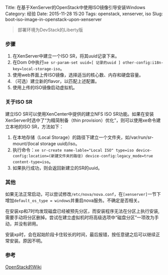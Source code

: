 Title: 在基于XenServer的OpenStack中使用ISO镜像引导安装Windows
Category: 经验
Date: 2015-11-28 15:20
Tags: openstack, xenserver, iso
Slug: boot-iso-image-in-openstack-upon-xenserver

> 部署环境为DevStack的Liberty版

### 步骤

1. 在XenServer中建立一个ISO SR，将其uuid记录下来。
2. 在Dom 0中执行`xe sr-param-set uuid=[ 记录的uuid ] other-config:i18n-key=local-storage-iso`。
3. 使用web界面上传ISO镜像，选择适当的核心数、内存和硬盘容量。
4. （可选）建立新的flavor，以匹配上述配置。
5. 使用上传的ISO镜像启动虚拟机。

### 关于ISO SR

建立ISO SR可以使用XenCenter中提供的建立NFS ISO SR功能。如果在安装XenServer时选中了“为精简制备（thin provision）优化”，则可以使用xe命令建立本地的ISO SR，方法如下：

1. 在本地存储（Local Storage）的路径下建立一个文件夹，如/var/run/sr-mount/(local storage uuid)/iso。
2. 执行命令：`xe sr-create name-lable="Local ISO" type=iso device-config:location=(新建文件夹的路径) device-config:legacy_mode=true content-type=iso`。
3. 如果执行成功，则会返回新建立的SR的uuid。

### 其他

如果无法正常启动，可以尝试修改`/etc/nova/nova.conf`，在`[xenserver]`一节下增加`default_os_type = windows`并重启nova服务。不确定是否相关。

在安装xp和7时均发现磁盘已经被预先分区，而安装程序无法在分区上执行安装,需要手动将分区删掉。尝试在建立虚拟机时将高级选项中“磁盘分区”一项改为手动，并没有卵用。

安装xp时，会在起始阶段卡住较长的时间，最后报错，按任意键之后可以继续正常安装。原因不明。

### 参考
[OpenStack的Wiki](https://wiki.openstack.org/wiki/XenServer/BootFromISO)
